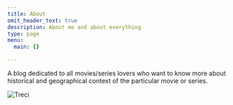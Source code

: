 ```yaml
---
title: About
omit_header_text: true
description: About me and about everything
type: page
menu:
  main: {}

---
```

A blog dedicated to all movies/series lovers who want to know more about historical and geographical context of the particular movie or series.

![Treci](/images/Treci_covjek.jpg)